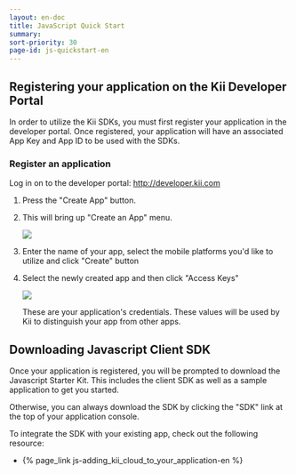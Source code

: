 ```yaml
---
layout: en-doc
title: JavaScript Quick Start
summary: 
sort-priority: 30
page-id: js-quickstart-en
---
```

## Registering your application on the Kii Developer Portal

In order to utilize the Kii SDKs, you must first register your application in the developer portal. Once registered, your application will have an associated App Key and App ID to be used with the SDKs.

### Register an application

Log in on to the developer portal: http://developer.kii.com

1. Press the "Create App" button.
2. This will bring up "Create an App" menu.

    ![](01.png)

3. Enter the name of your app, select the mobile platforms you'd like to utilize and click "Create" button
4. Select the newly created app and then click "Access Keys"

    ![](02.png)

    These are your application's credentials.  These values will be used by Kii to distinguish your app from other apps.

## Downloading Javascript Client SDK

Once your application is registered, you will be prompted to download the Javascript Starter Kit. This includes the client SDK as well as a sample application to get you started.

Otherwise, you can always download the SDK by clicking the "SDK" link at the top of your application console.

To integrate the SDK with your existing app, check out the following resource:

* {% page_link js-adding_kii_cloud_to_your_application-en %}
